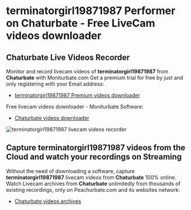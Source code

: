 # terminatorgirl19871987 Performer on Chaturbate - Free LiveCam videos downloader

## Chaturbate Live Videos Recorder

Monitor and record livecam videos of **terminatorgirl19871987** from **Chaturbate** with Moniturbate.com
Get a premium trial for free by just and only registering with your Email address:
* [terminatorgirl19871987 Premium videos downloader](https://moniturbate.com/request-demo-licence-key.html)

Free livecam videos downloader - Moniturbate Software:
* [Chaturbate videos downloader](https://moniturbate.com/moniturbate-download-software.html)

![terminatorgirl19871987 livecam videos recorder](https://peachurnet.com/templates/moniturbate-software.png)


## Capture terminatorgirl19871987 videos from the Cloud and watch your recordings on Streaming

Without the need of downloading a software, capture **terminatorgirl19871987** livecam videos from **Chaturbate** 100% online.
Watch Livecam archives from **Chaturbate** unlimitedly from thousands of existing recordings, only on Peachurbate.com and its websites network:
* [Chaturbate videos archives](https://peachurnet.com/)